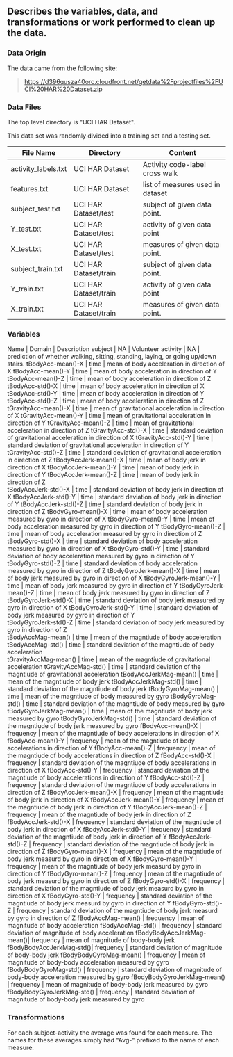 ## Describes the variables, data, and transformations or work performed to clean up the data.

### Data Origin
The data came from the following site:
> https://d396qusza40orc.cloudfront.net/getdata%2Fprojectfiles%2FUCI%20HAR%20Dataset.zip

### Data Files
The top level directory is "UCI HAR Dataset".

This data set was randomly divided into a training set and a testing set.

File Name           | Directory | Content
------------------- | --------- | -------
activity_labels.txt | UCI HAR Dataset | Activity code-label cross walk
features.txt | UCI HAR Dataset | list of measures used in dataset
subject_test.txt | UCI HAR Dataset/test | subject of given data point.
Y_test.txt | UCI HAR Dataset/test | activity of given data point
X_test.txt | UCI HAR Dataset/test | measures of given data point.
subject_train.txt | UCI HAR Dataset/train | subject of given data point.
Y_train.txt | UCI HAR Dataset/train | activity of given data point
X_train.txt | UCI HAR Dataset/train | measures of given data point.


### Variables
Name | Domain | Description
subject | NA | Volunteer
activity | NA | prediction of whether walking, sitting, standing, laying, or going up/down stairs.
tBodyAcc-mean()-X | time | mean of body acceleration in direction of X
tBodyAcc-mean()-Y | time | mean of body acceleration in direction of Y
tBodyAcc-mean()-Z | time | mean of body acceleration in direction of Z
tBodyAcc-std()-X | time |  mean of body acceleration in direction of X
tBodyAcc-std()-Y | time |  mean of body acceleration in direction of Y
tBodyAcc-std()-Z | time |  mean of body acceleration in direction of Z
tGravityAcc-mean()-X | time | mean of gravitational acceleration in direction of X
tGravityAcc-mean()-Y | time | mean of gravitational acceleration in direction of Y
tGravityAcc-mean()-Z | time | mean of gravitational acceleration in direction of Z
tGravityAcc-std()-X | time | standard deviation of gravitational acceleration in direction of X
tGravityAcc-std()-Y | time | standard deviation of gravitational acceleration in direction of Y
tGravityAcc-std()-Z | time | standard deviation of gravitational acceleration in direction of Z
tBodyAccJerk-mean()-X | time | mean of body jerk in direction of X
tBodyAccJerk-mean()-Y | time | mean of body jerk in direction of Y
tBodyAccJerk-mean()-Z | time | mean of body jerk in direction of Z  
tBodyAccJerk-std()-X | time | standard deviation of body jerk in direction of X
tBodyAccJerk-std()-Y | time | standard deviation of body jerk in direction of Y
tBodyAccJerk-std()-Z | time | standard deviation of body jerk in direction of Z
tBodyGyro-mean()-X | time | mean of body acceleration measured by gyro in direction of X
tBodyGyro-mean()-Y | time | mean of body acceleration measured by gyro in direction of Y
tBodyGyro-mean()-Z | time | mean of body acceleration measured by gyro in direction of Z   
tBodyGyro-std()-X | time | standard deviation of body acceleration measured by gyro in direction of X
tBodyGyro-std()-Y | time | standard deviation of body acceleration measured by gyro in direction of Y   
tBodyGyro-std()-Z | time | standard deviation of body acceleration measured by gyro in direction of Z
tBodyGyroJerk-mean()-X | time | mean of body jerk measured by gyro in direction of X
tBodyGyroJerk-mean()-Y | time | mean of body jerk measured by gyro in direction of Y
tBodyGyroJerk-mean()-Z | time | mean of body jerk measured by gyro in direction of Z
tBodyGyroJerk-std()-X | time | standard deviation of body jerk measured by gyro in direction of X
tBodyGyroJerk-std()-Y | time | standard deviation of body jerk measured by gyro in direction of Y   
tBodyGyroJerk-std()-Z | time | standard deviation of body jerk measured by gyro in direction of Z      
tBodyAccMag-mean() | time | mean of the magntiude of body acceleration
tBodyAccMag-std() | time | standard deviation of the magntiude of body acceleration          
tGravityAccMag-mean() | time | mean of the magntiude of gravitational acceleration
tGravityAccMag-std() | time | standard deviation of the magntiude of gravitational acceleration
tBodyAccJerkMag-mean() | time | mean of the magntiude of body jerk
tBodyAccJerkMag-std() | time | standard deviation of the magntiude of body jerk
tBodyGyroMag-mean() | time | mean of the magntiude of body measured by gyro
tBodyGyroMag-std() | time | standard deviation of the magntiude of body measured by gyro
tBodyGyroJerkMag-mean() | time | mean of the magntiude of body jerk measured by gyro
tBodyGyroJerkMag-std() | time | standard deviation of the magntiude of body jerk measured by gyro
fBodyAcc-mean()-X | frequency | mean of the magntiude of body accelerations in direction of X
fBodyAcc-mean()-Y | frequency | mean of the magntiude of body accelerations in direction of Y
fBodyAcc-mean()-Z | frequency | mean of the magntiude of body accelerations in direction of Z
fBodyAcc-std()-X | frequency | standard deviation of the magntiude of body accelerations in direction of X
fBodyAcc-std()-Y | frequency | standard deviation of the magntiude of body accelerations in direction of Y
fBodyAcc-std()-Z | frequency | standard deviation of the magntiude of body accelerations in direction of Z
fBodyAccJerk-mean()-X | frequency | mean of the magntiude of body jerk in direction of X
fBodyAccJerk-mean()-Y | frequency | mean of the magntiude of body jerk in direction of Y
fBodyAccJerk-mean()-Z | frequency | mean of the magntiude of body jerk in direction of Z
fBodyAccJerk-std()-X | frequency | standard deviation of the magntiude of body jerk in direction of X
fBodyAccJerk-std()-Y | frequency | standard deviation of the magntiude of body jerk in direction of Y
fBodyAccJerk-std()-Z | frequency | standard deviation of the magntiude of body jerk in direction of Z
fBodyGyro-mean()-X | frequency | mean of the magntiude of body jerk measurd by gyro in direction of X
fBodyGyro-mean()-Y | frequency | mean of the magntiude of body jerk measurd by gyro in direction of Y
fBodyGyro-mean()-Z | frequency | mean of the magntiude of body jerk measurd by gyro in direction of Z
fBodyGyro-std()-X | frequency | standard deviation of the magntiude of body jerk measurd by gyro in direction of X
fBodyGyro-std()-Y | frequency | standard deviation of the magntiude of body jerk measurd by gyro in direction of Y
fBodyGyro-std()-Z | frequency | standard deviation of the magntiude of body jerk measurd by gyro in direction of Z
fBodyAccMag-mean() | frequency | mean of magnitude of body acceleration
fBodyAccMag-std() | frequency | standard deviation of magnitude of body acceleration
fBodyBodyAccJerkMag-mean()| frequency | mean of magnitude of body-body jerk
fBodyBodyAccJerkMag-std()| frequency | standard deviation of magnitude of body-body jerk
fBodyBodyGyroMag-mean() | frequency | mean of magnitude of body-body acceleration measured by gyro
fBodyBodyGyroMag-std() | frequency | standard deviation of magnitude of body-body acceleration measured by gyro
fBodyBodyGyroJerkMag-mean() | frequency | mean of magnitude of body-body jerk measured by gyro
fBodyBodyGyroJerkMag-std() | frequency | standard deviation of magnitude of body-body jerk measured by gyro

### Transformations

For each subject-activity the average was found for each measure.  The names for these averages simply had "Avg-" prefixed to the name of each measure.




